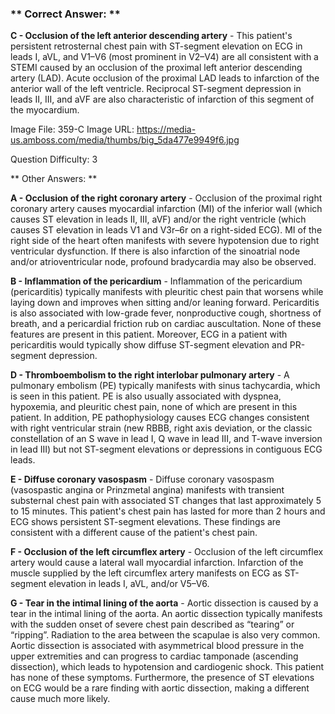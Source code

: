 ### ** Correct Answer: **

**C - Occlusion of the left anterior descending artery** - This patient's persistent retrosternal chest pain with ST-segment elevation on ECG in leads I, aVL, and V1–V6 (most prominent in V2–V4) are all consistent with a STEMI caused by an occlusion of the proximal left anterior descending artery (LAD). Acute occlusion of the proximal LAD leads to infarction of the anterior wall of the left ventricle. Reciprocal ST-segment depression in leads II, III, and aVF are also characteristic of infarction of this segment of the myocardium.

Image File: 359-C
Image URL: https://media-us.amboss.com/media/thumbs/big_5da477e9949f6.jpg

Question Difficulty: 3

** Other Answers: **

**A - Occlusion of the right coronary artery** - Occlusion of the proximal right coronary artery causes myocardial infarction (MI) of the inferior wall (which causes ST elevation in leads II, III, aVF) and/or the right ventricle (which causes ST elevation in leads V1 and V3r–6r on a right-sided ECG). MI of the right side of the heart often manifests with severe hypotension due to right ventricular dysfunction. If there is also infarction of the sinoatrial node and/or atrioventricular node, profound bradycardia may also be observed.

**B - Inflammation of the pericardium** - Inflammation of the pericardium (pericarditis) typically manifests with pleuritic chest pain that worsens while laying down and improves when sitting and/or leaning forward. Pericarditis is also associated with low-grade fever, nonproductive cough, shortness of breath, and a pericardial friction rub on cardiac auscultation. None of these features are present in this patient. Moreover, ECG in a patient with pericarditis would typically show diffuse ST-segment elevation and PR-segment depression.

**D - Thromboembolism to the right interlobar pulmonary artery** - A pulmonary embolism (PE) typically manifests with sinus tachycardia, which is seen in this patient. PE is also usually associated with dyspnea, hypoxemia, and pleuritic chest pain, none of which are present in this patient. In addition, PE pathophysiology causes ECG changes consistent with right ventricular strain (new RBBB, right axis deviation, or the classic constellation of an S wave in lead I, Q wave in lead III, and T-wave inversion in lead III) but not ST-segment elevations or depressions in contiguous ECG leads.

**E - Diffuse coronary vasospasm** - Diffuse coronary vasospasm (vasospastic angina or Prinzmetal angina) manifests with transient substernal chest pain with associated ST changes that last approximately 5 to 15 minutes. This patient's chest pain has lasted for more than 2 hours and ECG shows persistent ST-segment elevations. These findings are consistent with a different cause of the patient's chest pain.

**F - Occlusion of the left circumflex artery** - Occlusion of the left circumflex artery would cause a lateral wall myocardial infarction. Infarction of the muscle supplied by the left circumflex artery manifests on ECG as ST-segment elevation in leads I, aVL, and/or V5–V6.

**G - Tear in the intimal lining of the aorta** - Aortic dissection is caused by a tear in the intimal lining of the aorta. An aortic dissection typically manifests with the sudden onset of severe chest pain described as “tearing” or “ripping”. Radiation to the area between the scapulae is also very common. Aortic dissection is associated with asymmetrical blood pressure in the upper extremities and can progress to cardiac tamponade (ascending dissection), which leads to hypotension and cardiogenic shock. This patient has none of these symptoms. Furthermore, the presence of ST elevations on ECG would be a rare finding with aortic dissection, making a different cause much more likely.

